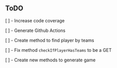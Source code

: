 ## ToDO

[ ] - Increase code coverage

[ ] - Generate Github Actions

[ ] - Create method to find player by teams

[ ] - Fix method `checkIfPlayerHasTeams` to be a GET

[ ] - Create new methods to generate game 